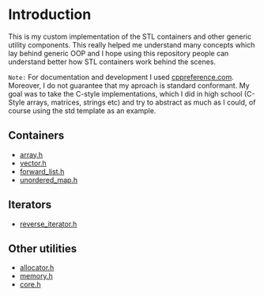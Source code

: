 # Introduction

This is my custom implementation of the STL containers and other generic utility components. This really helped me understand many concepts which lay behind generic OOP and I hope using this repository people can understand better how STL containers work behind the scenes.

`Note:` For documentation and development I used [cppreference.com](https://en.cppreference.com/w/). Moreover, I do not guarantee that my aproach is standard conformant. My goal was to take the C-style implementations, which I did in high school (C-Style arrays, matrices, strings etc) and try to abstract as much as I could, of course using the std template as an example.

## Containers

- [array.h](https://github.com/sorin373/CPP-Custom-STL/blob/main/src/STL/array.h) 
- [vector.h](https://github.com/sorin373/CPP-Custom-STL/blob/main/src/STL/vector.h)
- [forward_list.h](https://github.com/sorin373/CPP-Custom-STL/blob/main/src/STL/forward_list.h)
- [unordered_map.h](https://github.com/sorin373/CPP-Custom-STL/blob/main/src/STL/unordered_map.h)

## Iterators
- [reverse_iterator.h](https://github.com/sorin373/CPP-Custom-STL/blob/main/src/STL/reverse_iterator.h)

## Other utilities
- [allocator.h](https://github.com/sorin373/CPP-Custom-STL/blob/main/src/STL/allocator.h)
- [memory.h](https://github.com/sorin373/CPP-Custom-STL/blob/main/src/STL/memory.h)
- [core.h](https://github.com/sorin373/CPP-Custom-STL/blob/main/src/STL/core.h)